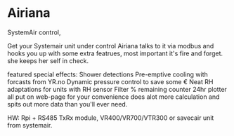 # Airiana
SystemAir control,

Get your Systemair unit under control
Airiana talks to it via modbus and hooks you up with some extra featrues, most important it's fire and forget. 
she keeps her self in check.

featured special effects:
  Shower detections
  Pre-emptive cooling with forcasts from YR.no
  Dynamic pressure control to save some €
  Neat RH adaptations for units with RH sensor
  Filter % remaining counter 
  24hr plotter all put on web-page for your convenience
  does alot more calculation and spits out more data than you'll ever need.
  
HW: Rpi + RS485 TxRx module, VR400/VR700/VTR300 or savecair unit from systemair.
  
